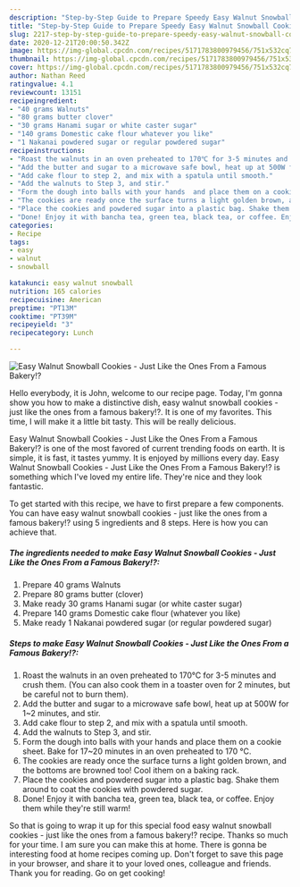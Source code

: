```yaml
---
description: "Step-by-Step Guide to Prepare Speedy Easy Walnut Snowball Cookies - Just Like the Ones From a Famous Bakery!?"
title: "Step-by-Step Guide to Prepare Speedy Easy Walnut Snowball Cookies - Just Like the Ones From a Famous Bakery!?"
slug: 2217-step-by-step-guide-to-prepare-speedy-easy-walnut-snowball-cookies-just-like-the-ones-from-a-famous-bakery
date: 2020-12-21T20:00:50.342Z
image: https://img-global.cpcdn.com/recipes/5171783800979456/751x532cq70/easy-walnut-snowball-cookies-just-like-the-ones-from-a-famous-bakery-recipe-main-photo.jpg
thumbnail: https://img-global.cpcdn.com/recipes/5171783800979456/751x532cq70/easy-walnut-snowball-cookies-just-like-the-ones-from-a-famous-bakery-recipe-main-photo.jpg
cover: https://img-global.cpcdn.com/recipes/5171783800979456/751x532cq70/easy-walnut-snowball-cookies-just-like-the-ones-from-a-famous-bakery-recipe-main-photo.jpg
author: Nathan Reed
ratingvalue: 4.1
reviewcount: 13151
recipeingredient:
- "40 grams Walnuts"
- "80 grams butter clover"
- "30 grams Hanami sugar or white caster sugar"
- "140 grams Domestic cake flour whatever you like"
- "1 Nakanai powdered sugar or regular powdered sugar"
recipeinstructions:
- "Roast the walnuts in an oven preheated to 170℃ for 3-5 minutes and crush them. (You can also cook them in a toaster oven for 2 minutes, but be careful not to burn them)."
- "Add the butter and sugar to a microwave safe bowl, heat up at 500W for 1~2 minutes, and stir."
- "Add cake flour to step 2, and mix with a spatula until smooth."
- "Add the walnuts to Step 3, and stir."
- "Form the dough into balls with your hands  and place them on a cookie sheet. Bake for 17~20 minutes in an oven preheated to 170 °C."
- "The cookies are ready once the surface turns a light golden brown, and the bottoms are browned too! Cool ithem on a baking rack."
- "Place the cookies and powdered sugar into a plastic bag. Shake them around to coat the cookies with powdered sugar."
- "Done! Enjoy it with bancha tea, green tea, black tea, or coffee. Enjoy them while they&#39;re still warm!"
categories:
- Recipe
tags:
- easy
- walnut
- snowball

katakunci: easy walnut snowball 
nutrition: 165 calories
recipecuisine: American
preptime: "PT13M"
cooktime: "PT39M"
recipeyield: "3"
recipecategory: Lunch

---
```



![Easy Walnut Snowball Cookies - Just Like the Ones From a Famous Bakery!?](https://img-global.cpcdn.com/recipes/5171783800979456/751x532cq70/easy-walnut-snowball-cookies-just-like-the-ones-from-a-famous-bakery-recipe-main-photo.jpg)

Hello everybody, it is John, welcome to our recipe page. Today, I'm gonna show you how to make a distinctive dish, easy walnut snowball cookies - just like the ones from a famous bakery!?. It is one of my favorites. This time, I will make it a little bit tasty. This will be really delicious.



Easy Walnut Snowball Cookies - Just Like the Ones From a Famous Bakery!? is one of the most favored of current trending foods on earth. It is simple, it is fast, it tastes yummy. It is enjoyed by millions every day. Easy Walnut Snowball Cookies - Just Like the Ones From a Famous Bakery!? is something which I've loved my entire life. They're nice and they look fantastic.


To get started with this recipe, we have to first prepare a few components. You can have easy walnut snowball cookies - just like the ones from a famous bakery!? using 5 ingredients and 8 steps. Here is how you can achieve that.

<!--inarticleads1-->

##### The ingredients needed to make Easy Walnut Snowball Cookies - Just Like the Ones From a Famous Bakery!?:

1. Prepare 40 grams Walnuts
1. Prepare 80 grams butter (clover)
1. Make ready 30 grams Hanami sugar (or white caster sugar)
1. Prepare 140 grams Domestic cake flour (whatever you like)
1. Make ready 1 Nakanai powdered sugar (or regular powdered sugar)




<!--inarticleads2-->

##### Steps to make Easy Walnut Snowball Cookies - Just Like the Ones From a Famous Bakery!?:

1. Roast the walnuts in an oven preheated to 170℃ for 3-5 minutes and crush them. (You can also cook them in a toaster oven for 2 minutes, but be careful not to burn them).
1. Add the butter and sugar to a microwave safe bowl, heat up at 500W for 1~2 minutes, and stir.
1. Add cake flour to step 2, and mix with a spatula until smooth.
1. Add the walnuts to Step 3, and stir.
1. Form the dough into balls with your hands  and place them on a cookie sheet. Bake for 17~20 minutes in an oven preheated to 170 °C.
1. The cookies are ready once the surface turns a light golden brown, and the bottoms are browned too! Cool ithem on a baking rack.
1. Place the cookies and powdered sugar into a plastic bag. Shake them around to coat the cookies with powdered sugar.
1. Done! Enjoy it with bancha tea, green tea, black tea, or coffee. Enjoy them while they&#39;re still warm!




So that is going to wrap it up for this special food easy walnut snowball cookies - just like the ones from a famous bakery!? recipe. Thanks so much for your time. I am sure you can make this at home. There is gonna be interesting food at home recipes coming up. Don't forget to save this page in your browser, and share it to your loved ones, colleague and friends. Thank you for reading. Go on get cooking!
